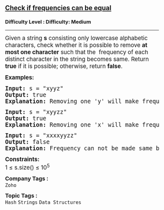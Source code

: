 <h2><a href="https://www.geeksforgeeks.org/problems/check-frequencies4211/1?page=2&category=Strings&sortBy=submissions">Check if frequencies can be equal</a></h2><h3>Difficulty Level : Difficulty: Medium</h3><hr><div class="problems_problem_content__Xm_eO"><p><span style="font-size: 14pt;">Given a string <strong>s</strong> consisting only lowercase alphabetic characters, check whether it is possible to remove <strong>at most one character</strong> such that the&nbsp; frequency of each distinct character in the string becomes same. Return <strong>true</strong> if it is possible; otherwise, return <strong>false</strong>.<br></span></p>
<p><span style="font-size: 14pt;"><strong>Examples:<br></strong></span></p>
<pre><span style="font-size: 14pt;"><strong>Input: </strong>s = "xyyz"
<strong>Output:</strong> true 
<strong>Explanation:</strong> Removing one 'y' will make frequency of each distinct character to be 1.<br></span></pre>
<pre><span style="font-size: 14pt;"><strong>Input: </strong>s = "xyyzz"<br><strong>Output: </strong>true
<strong>Explanation:</strong> Removing one 'x' will make frequency of each distinct character to be 2.</span></pre>
<pre><span style="font-size: 14pt;"><strong>Input: </strong>s = "xxxxyyzz"
<strong>Output: </strong>false
<strong>Explanation:</strong> Frequency can not be made same by removing at most one character.</span></pre>
<p><span style="font-size: 14pt;"><strong>Constraints:</strong><br>1 ≤ s.size() ≤ 10<sup>5</sup></span></p></div><p><span style=font-size:18px><strong>Company Tags : </strong><br><code>Zoho</code>&nbsp;<br><p><span style=font-size:18px><strong>Topic Tags : </strong><br><code>Hash</code>&nbsp;<code>Strings</code>&nbsp;<code>Data Structures</code>&nbsp;